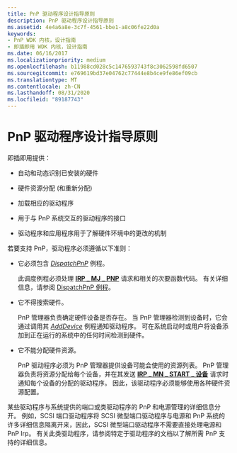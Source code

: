 ```yaml
---
title: PnP 驱动程序设计指导原则
description: PnP 驱动程序设计指导原则
ms.assetid: 4e4a6a8e-3c7f-4561-bbe1-a8c06fe22d0a
keywords:
- PnP WDK 内核，设计指南
- 即插即用 WDK 内核，设计指南
ms.date: 06/16/2017
ms.localizationpriority: medium
ms.openlocfilehash: b11988cd028c5c1476593743f8c3062598fd6507
ms.sourcegitcommit: e769619bd37e04762c77444e8b4ce9fe86ef09cb
ms.translationtype: MT
ms.contentlocale: zh-CN
ms.lasthandoff: 08/31/2020
ms.locfileid: "89187743"
---
```

# <a name="pnp-driver-design-guidelines"></a>PnP 驱动程序设计指导原则





即插即用提供：

-   自动和动态识别已安装的硬件

-   硬件资源分配 (和重新分配) 

-   加载相应的驱动程序

-   用于与 PnP 系统交互的驱动程序的接口

-   驱动程序和应用程序用于了解硬件环境中的更改的机制

若要支持 PnP，驱动程序必须遵循以下准则：

-   它必须包含 [*DispatchPnP*](./dispatchpnp-routines.md#feedback) 例程。

    此调度例程必须处理 [**IRP \_ MJ \_ PNP**](./irp-mj-pnp.md) 请求和相关的次要函数代码。 有关详细信息，请参阅 [DispatchPnP 例程](dispatchpnp-routines.md)。

-   它不得搜索硬件。

    PnP 管理器负责确定硬件设备是否存在。 当 PnP 管理器检测到设备时，它会通过调用其 [*AddDevice*](/windows-hardware/drivers/ddi/wdm/nc-wdm-driver_add_device) 例程通知驱动程序。 可在系统启动时或用户将设备添加到正在运行的系统中的任何时间检测到硬件。

-   它不能分配硬件资源。

    PnP 驱动程序必须为 PnP 管理器提供设备可能会使用的资源列表。 PnP 管理器负责将资源分配给每个设备，并在其发送 [**IRP \_ MN \_ START \_ 设备**](./irp-mn-start-device.md) 请求时通知每个设备的分配的驱动程序。 因此，该驱动程序必须能够使用各种硬件资源配置。

某些驱动程序与系统提供的端口或类驱动程序的 PnP 和电源管理的详细信息分开。 例如，SCSI 端口驱动程序将 SCSI 微型端口驱动程序与电源和 PnP 系统的许多详细信息隔离开来，因此，SCSI 微型端口驱动程序不需要直接处理电源和 PnP Irp。 有关此类驱动程序，请参阅特定于驱动程序的文档以了解所需 PnP 支持的详细信息。

 

